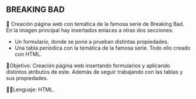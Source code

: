 ## BREAKING BAD
🧪 Creación página web con temática de la famosa serie de Breaking Bad. En la imagen principal hay insertados enlaces a otras dos secciones:
- Un formulario, donde se pone a prueban distintas propiedades.
- Una tabla periódica con la temática de la famosa serie.
Todo ello creado con HTML.

👀Objetivo: Creación página web insertando formularios y aplicando distintos atributos de este. Además de seguir trabajando con las tablas y sus propiedades.

🧑‍💻Lenguaje: HTML.

